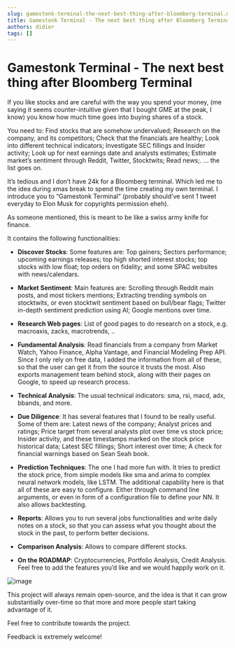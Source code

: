 ```yaml
---
slug: gamestonk-terminal-the-next-best-thing-after-bloomberg-terminal.md
title: Gamestonk Terminal - The next best thing after Bloomberg Terminal
authors: didier
tags: []
---
```


# Gamestonk Terminal - The next best thing after Bloomberg Terminal

If you like stocks and are careful with the way you spend your money, (me saying it seems counter-intuitive given that I bought GME at the peak, I know) you know how much time goes into buying shares of a stock.

You need to: Find stocks that are somehow undervalued; Research on the company, and its competitors; Check that the financials are healthy; Look into different technical indicators; Investigate SEC fillings and Insider activity; Look up for next earnings date and analysts estimates; Estimate market’s sentiment through Reddit, Twitter, Stocktwits; Read news;. … the list goes on.

It’s tedious and I don’t have 24k for a Bloomberg terminal. Which led me to the idea during xmas break to spend the time creating my own terminal. I introduce you to “Gamestonk Terminal” (probably should’ve sent 1 tweet everyday to Elon Musk for copyrights permission eheh).

As someone mentioned, this is meant to be like a swiss army knife for finance.

It contains the following functionalities:

- **Discover Stocks**: Some features are: Top gainers; Sectors performance; upcoming earnings releases; top high shorted interest stocks; top stocks with low float; top orders on fidelity; and some SPAC websites with news/calendars.

- **Market Sentiment**: Main features are: Scrolling through Reddit main posts, and most tickers mentions; Extracting trending symbols on stocktwits, or even stocktwit sentiment based on bull/bear flags; Twitter in-depth sentiment prediction using AI; Google mentions over time.

- **Research Web pages**: List of good pages to do research on a stock, e.g. macroaxis, zacks, macrotrends, ..

- **Fundamental Analysis**: Read financials from a company from Market Watch, Yahoo Finance, Alpha Vantage, and Financial Modeling Prep API. Since I only rely on free data, I added the information from all of these, so that the user can get it from the source it trusts the most. Also exports management team behind stock, along with their pages on Google, to speed up research process.

- **Technical Analysis**: The usual technical indicators: sma, rsi, macd, adx, bbands, and more.

- **Due Diligence**: It has several features that I found to be really useful. Some of them are: Latest news of the company; Analyst prices and ratings; Price target from several analysts plot over time vs stock price; Insider activity, and these timestamps marked on the stock price historical data; Latest SEC fillings; Short interest over time; A check for financial warnings based on Sean Seah book.

- **Prediction Techniques**: The one I had more fun with. It tries to predict the stock price, from simple models like sma and arima to complex neural network models, like LSTM. The additional capability here is that all of these are easy to configure. Either through command line arguments, or even in form of a configuration file to define your NN. It also allows backtesting.

- **Reports**: Allows you to run several jobs functionalities and write daily notes on a stock, so that you can assess what you thought about the stock in the past, to perform better decisions.

- **Comparison Analysis**: Allows to compare different stocks.

- **On the ROADMAP**: Cryptocurrencies, Portfolio Analysis, Credit Analysis. Feel free to add the features you’d like and we would happily work on it.

![image](https://github.com/DidierRLopes/my-website/assets/88618738/f9508a33-fcee-4056-a611-a4422890bf8b)

This project will always remain open-source, and the idea is that it can grow substantially over-time so that more and more people start taking advantage of it.

Feel free to contribute towards the project.

Feedback is extremely welcome!
